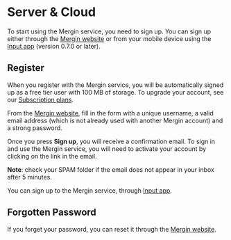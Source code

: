 #  Server & Cloud

To start using the Mergin service, you need to sign up. You can sign up either through the [Mergin website](https://public.cloudmergin.com/) or from your mobile device using the [Input app](https://inputapp.io/en/) (version 0.7.0 or later).

## Register

When you register with the Mergin service, you will be automatically signed up as a free tier user with 100 MB of storage. To upgrade your account, see our [Subscription plans](https://public.cloudmergin.com/pricing).

From the [Mergin website](https://public.cloudmergin.com/), fill in the form with a unique username, a valid email address (which is not already used with another Mergin account) and a strong password.

Once you press **Sign up**, you will receive a confirmation email. To sign in and use the Mergin service, you will need to activate your account by clicking on the link in the email.

**Note**: check your SPAM folder if the email does not appear in your inbox after 5 minutes.

You can sign up to the Mergin service, through [Input app](../mobile/README.md).

## Forgotten Password

If you forget your password, you can reset it through the [Mergin website](https://public.cloudmergin.com/login/reset).
